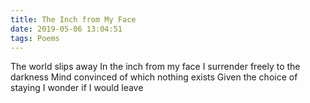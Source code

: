```yaml
---
title: The Inch from My Face
date: 2019-05-06 13:04:51
tags: Poems
---
```


The world slips away
In the inch from my face
I surrender freely to the darkness
Mind convinced of which nothing exists
Given the choice of staying
I wonder if I would leave